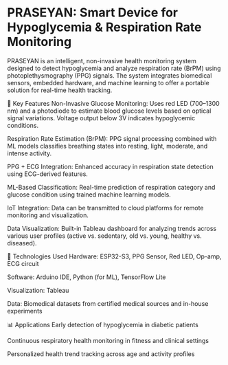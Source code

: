 # PRASEYAN: Smart Device for Hypoglycemia & Respiration Rate Monitoring

PRASEYAN is an intelligent, non-invasive health monitoring system designed to detect hypoglycemia and analyze respiration rate (BrPM) using photoplethysmography (PPG) signals. The system integrates biomedical sensors, embedded hardware, and machine learning to offer a portable solution for real-time health tracking.

🔬 Key Features
Non-Invasive Glucose Monitoring: Uses red LED (700–1300 nm) and a photodiode to estimate blood glucose levels based on optical signal variations. Voltage output below 3V indicates hypoglycemic conditions.

Respiration Rate Estimation (BrPM): PPG signal processing combined with ML models classifies breathing states into resting, light, moderate, and intense activity.

PPG + ECG Integration: Enhanced accuracy in respiration state detection using ECG-derived features.

ML-Based Classification: Real-time prediction of respiration category and glucose condition using trained machine learning models.

IoT Integration: Data can be transmitted to cloud platforms for remote monitoring and visualization.

Data Visualization: Built-in Tableau dashboard for analyzing trends across various user profiles (active vs. sedentary, old vs. young, healthy vs. diseased).

🧠 Technologies Used
Hardware: ESP32-S3, PPG Sensor, Red LED, Op-amp, ECG circuit

Software: Arduino IDE, Python (for ML), TensorFlow Lite

Visualization: Tableau

Data: Biomedical datasets from certified medical sources and in-house experiments

📊 Applications
Early detection of hypoglycemia in diabetic patients

Continuous respiratory health monitoring in fitness and clinical settings

Personalized health trend tracking across age and activity profiles